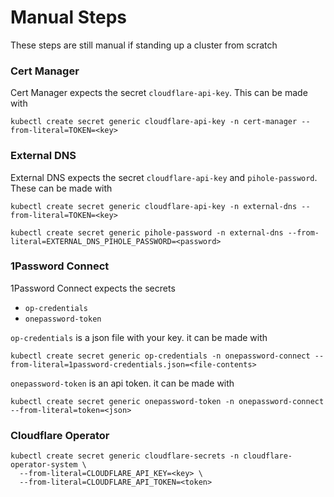 # Manual Steps

These steps are still manual if standing up a cluster from scratch

### Cert Manager

Cert Manager expects the secret `cloudflare-api-key`. This can be made with

```
kubectl create secret generic cloudflare-api-key -n cert-manager --from-literal=TOKEN=<key>
```

### External DNS

External DNS expects the secret `cloudflare-api-key` and `pihole-password`. These can be made with

```
kubectl create secret generic cloudflare-api-key -n external-dns --from-literal=TOKEN=<key>
```

```
kubectl create secret generic pihole-password -n external-dns --from-literal=EXTERNAL_DNS_PIHOLE_PASSWORD=<password>
```

### 1Password Connect

1Password Connect expects the secrets

- `op-credentials`
- `onepassword-token`

`op-credentials` is a json file with your key. it can be made with

```
kubectl create secret generic op-credentials -n onepassword-connect --from-literal=1password-credentials.json=<file-contents>
```

`onepassword-token` is an api token. it can be made with

```
kubectl create secret generic onepassword-token -n onepassword-connect --from-literal=token=<json>
```

### Cloudflare Operator

```
kubectl create secret generic cloudflare-secrets -n cloudflare-operator-system \
  --from-literal=CLOUDFLARE_API_KEY=<key> \
  --from-literal=CLOUDFLARE_API_TOKEN=<token>
```
